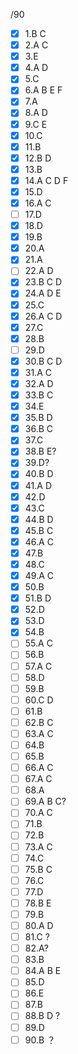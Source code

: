 /90
- [x] 1.B C
- [x] 2.A C
- [x] 3.E
- [x] 4.A D
- [x] 5.C
- [x] 6.A B E F
- [x] 7.A
- [x] 8.A D
- [x] 9.C E
- [x] 10.C
- [x] 11.B
- [x] 12.B D
- [x] 13.B
- [x] 14.A C D F
- [x] 15.D
- [x] 16.A C
- [ ] 17.D
- [x] 18.D
- [x] 19.B
- [x] 20.A
- [x] 21.A
- [ ] 22.A D
- [x] 23.B C D
- [x] 24.A D E
- [x] 25.C
- [x] 26.A C D
- [x] 27.C
- [x] 28.B 
- [ ] 29.D
- [x] 30.B C D
- [x] 31.A C
- [x] 32.A D
- [x] 33.B C
- [x] 34.E
- [x] 35.B D
- [x] 36.B C
- [x] 37.C
- [x] 38.B E?
- [x] 39.D?
- [x] 40.B D
- [x] 41.A D
- [x] 42.D
- [x] 43.C
- [x] 44.B D 
- [x] 45.B C
- [x] 46.A C
- [x] 47.B
- [x] 48.C
- [x] 49.A C
- [x] 50.B
- [x] 51.B D
- [x] 52.D
- [x] 53.D
- [x] 54.B
- [ ] 55.A C
- [ ] 56.B 
- [ ] 57.A C
- [ ] 58.D
- [ ] 59.B
- [ ] 60.C D 
- [ ] 61.B
- [ ] 62.B C
- [ ] 63.A C
- [ ] 64.B 
- [ ] 65.B
- [ ] 66.A C 
- [ ] 67.A C 
- [ ] 68.A 
- [ ] 69.A B C?
- [ ] 70.A C
- [ ] 71.B
- [ ] 72.B 
- [ ] 73.A C
- [ ] 74.C
- [ ] 75.B C
- [ ] 76.C
- [ ] 77.D
- [ ] 78.B E
- [ ] 79.B
- [ ] 80.A D
- [ ] 81.C ?
- [ ] 82.A?
- [ ] 83.B 
- [ ] 84.A B E
- [ ] 85.D
- [ ] 86.E
- [ ] 87.B
- [ ] 88.B D ?
- [ ] 89.D
- [ ] 90.B ？